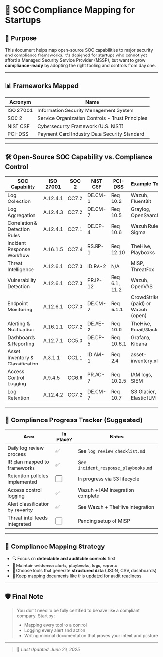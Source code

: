 # 🧭 SOC Compliance Mapping for Startups

## 🎯 Purpose

This document helps map open-source SOC capabilities to major security and compliance frameworks. It's designed for startups who cannot yet afford a Managed Security Service Provider (MSSP), but want to grow **compliance-ready** by adopting the right tooling and controls from day one.

---

## 📊 Frameworks Mapped

| Acronym | Name |
|--------|------|
| ISO 27001 | Information Security Management System |
| SOC 2 | Service Organization Controls - Trust Principles |
| NIST CSF | Cybersecurity Framework (U.S. NIST) |
| PCI-DSS | Payment Card Industry Data Security Standard |

---

## 🛠️ Open-Source SOC Capability vs. Compliance Control

| SOC Capability | ISO 27001 | SOC 2 | NIST CSF | PCI-DSS | Example Tool |
|----------------|-----------|--------|-----------|----------|---------------|
| Log Collection | A.12.4.1 | CC7.2 | DE.CM-1 | Req 10.2 | Wazuh, FluentBit |
| Log Aggregation | A.12.4.3 | CC7.2 | DE.CM-7 | Req 10.5 | Graylog, OpenSearch |
| Correlation & Detection Rules | A.12.4.1 | CC7.1 | DE.DP-4 | Req 10.6 | Wazuh Rules, Sigma |
| Incident Response Workflow | A.16.1.5 | CC7.4 | RS.RP-1 | Req 12.10 | TheHive, Playbooks |
| Threat Intelligence | A.12.6.1 | CC7.3 | ID.RA-2 | N/A | MISP, ThreatFox |
| Vulnerability Detection | A.12.6.1 | CC7.3 | PR.IP-12 | Req 6.1, 11.2 | Wazuh, OpenVAS |
| Endpoint Monitoring | A.12.6.1 | CC7.3 | DE.CM-7 | Req 5.1.1 | CrowdStrike (paid) or Wazuh (open) |
| Alerting & Notification | A.16.1.1 | CC7.2 | DE.AE-2 | Req 10.6 | TheHive, Email/Slack |
| Dashboards & Reporting | A.12.7.1 | CC5.3 | DE.DP-5 | Req 10.6.1 | Grafana, Kibana |
| Asset Inventory & Classification | A.8.1.1 | CC1.1 | ID.AM-1 | Req 2.4 | asset-inventory.xlsx |
| Access Control Logging | A.9.4.5 | CC6.6 | PR.AC-7 | Req 10.2.5 | IAM logs, SIEM |
| Log Retention | A.12.4.2 | CC7.2 | DE.CM-7 | Req 10.7 | S3 Glacier, Elastic ILM |

---

## 🧪 Compliance Progress Tracker (Suggested)

| Area | In Place? | Notes |
|------|-----------|-------|
| Daily log review process | ✅ | See `log_review_checklist.md` |
| IR plan mapped to frameworks | ✅ | See `incident_response_playbooks.md` |
| Retention policies implemented | ⬜️ | In progress via S3 lifecycle |
| Access control logging | ✅ | Wazuh + IAM integration complete |
| Alert classification by severity | ✅ | See Wazuh + TheHive integration |
| Threat intel feeds integrated | ⬜️ | Pending setup of MISP |

---

## 📌 Compliance Mapping Strategy

- 🔍 Focus on **detectable and auditable controls** first
- 📁 Maintain evidence: alerts, playbooks, logs, reports
- 🧩 Choose tools that generate **structured data** (JSON, CSV, dashboards)
- 🧾 Keep mapping documents like this updated for audit readiness

---

## 🛡️ Final Note

> You don’t need to be fully certified to behave like a compliant company. Start by:
> - Mapping every tool to a control
> - Logging every alert and action
> - Writing minimal documentation that proves your intent and posture

---

> 🔄 _Last Updated: June 26, 2025_
